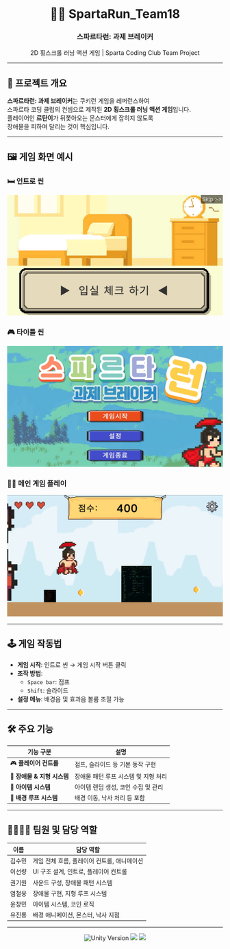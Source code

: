 <div align="center">
  <h1>🏃‍♂️ SpartaRun_Team18</h1>
  <h3>스파르타런: 과제 브레이커</h3>
  <p>2D 횡스크롤 러닝 액션 게임 | Sparta Coding Club Team Project</p>
</div>

---

## 📌 프로젝트 개요

**스파르타런: 과제 브레이커**는 쿠키런 게임을 레퍼런스하여  
스파르타 코딩 클럽의 컨셉으로 제작된 **2D 횡스크롤 러닝 액션 게임**입니다.  
플레이어인 **르탄이**가 뒤쫓아오는 몬스터에게 잡히지 않도록  
장애물을 피하며 달리는 것이 핵심입니다.

---

## 🖼️ 게임 화면 예시

### 🛏️ 인트로 씬
![인트로 씬](./assets/images/intro.JPG)

### 🎮 타이틀 씬
![타이틀 씬](./assets/images/title.JPG)

### 🏃‍♀️ 메인 게임 플레이
![게임 화면](./assets/images/main.JPG)

---

## 🕹️ 게임 작동법

- **게임 시작**: 인트로 씬 → 게임 시작 버튼 클릭
- **조작 방법**:
  - `Space bar`: 점프
  - `Shift`: 슬라이드
- **설정 메뉴**: 배경음 및 효과음 볼륨 조절 가능

---

## 🛠️ 주요 기능

| 기능 구분               | 설명 |
|------------------------|------|
| 🎮 **플레이어 컨트롤**  | 점프, 슬라이드 등 기본 동작 구현 |
| 🚧 **장애물 & 지형 시스템** | 장애물 패턴 루프 시스템 및 지형 처리 |
| 🎁 **아이템 시스템**    | 아이템 랜덤 생성, 코인 수집 및 관리 |
| 🌄 **배경 루프 시스템** | 배경 이동, 낙사 처리 등 포함 |

---

## 👨‍👩‍👧‍👦 팀원 및 담당 역할

| 이름     | 담당 역할 |
|----------|------------|
| 김수민   | 게임 전체 흐름, 플레이어 컨트롤, 애니메이션 |
| 이선량   | UI 구조 설계, 인트로, 플레이어 컨트롤 |
| 권기원   | 사운드 구성, 장애물 패턴 시스템 |
| 염철웅 | 장애물 구현, 지형 루프 시스템 |
| 윤창민   | 아이템 시스템, 코인 로직 |
| 유진룡   | 배경 애니메이션, 몬스터, 낙사 지점 |

---

<div align="center">
  <img src="https://img.shields.io/badge/Unity-2022.3-blue?logo=unity" alt="Unity Version"/>
  <img src="https://img.shields.io/badge/Platform-Windows-orange"/>
  <img src="https://img.shields.io/badge/Genre-2D_Runner-success"/>
</div>
